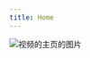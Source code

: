 ```yaml
---
title: Home
---
```


<subhome
    title="Starcloudsea的视频" 
    subtitle="剪视频，认准Blender和Davinci Resolve(不是)" 
    tagline="会剪视频的Starcloudsea在这里立刻飘了😈(假的🥴)"
    tiptitle="<- 在侧边栏查看更多.">
    <img src="/Images/docs/Shared/Blogs/MediaLibrary/Videos/VideosHome.png" alt="视频的主页的图片" title="别问，问就是苦力怕和骷髅的骨骼有问题💢" style="padding-bottom: 40px;" class="subhomeimg"/>
</subhome>